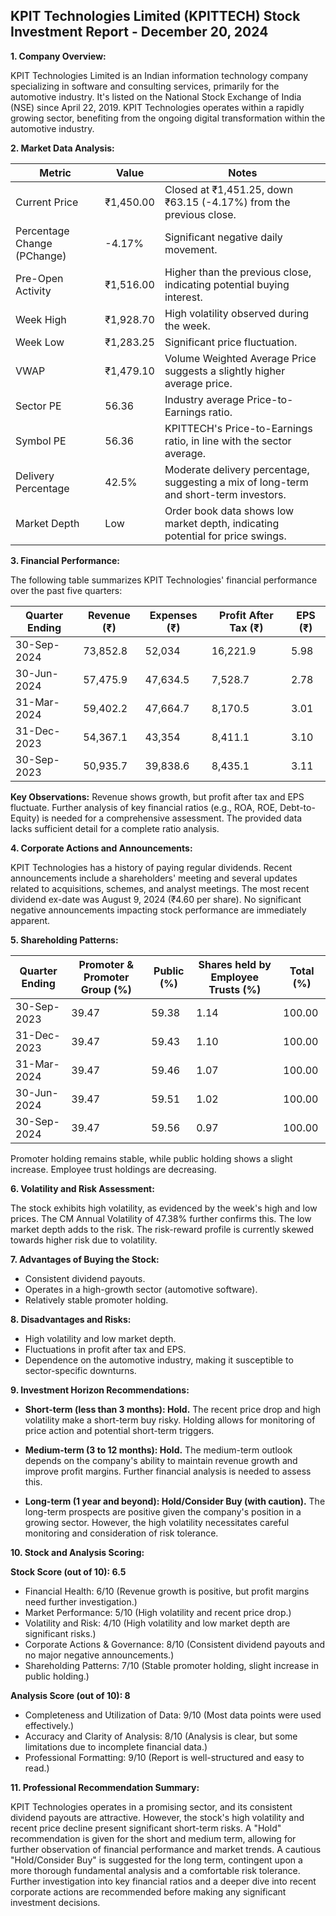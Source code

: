 ## KPIT Technologies Limited (KPITTECH) Stock Investment Report - December 20, 2024

**1. Company Overview:**

KPIT Technologies Limited is an Indian information technology company specializing in software and consulting services, primarily for the automotive industry.  It's listed on the National Stock Exchange of India (NSE) since April 22, 2019. KPIT Technologies operates within a rapidly growing sector, benefiting from the ongoing digital transformation within the automotive industry.


**2. Market Data Analysis:**

| Metric                     | Value          | Notes                                                              |
|-----------------------------|-----------------|----------------------------------------------------------------------|
| Current Price               | ₹1,450.00       | Closed at ₹1,451.25, down ₹63.15 (-4.17%) from the previous close. |
| Percentage Change (PChange) | -4.17%          | Significant negative daily movement.                                  |
| Pre-Open Activity          | ₹1,516.00       | Higher than the previous close, indicating potential buying interest. |
| Week High                    | ₹1,928.70       | High volatility observed during the week.                             |
| Week Low                     | ₹1,283.25       | Significant price fluctuation.                                        |
| VWAP                        | ₹1,479.10       | Volume Weighted Average Price suggests a slightly higher average price. |
| Sector PE                   | 56.36           | Industry average Price-to-Earnings ratio.                           |
| Symbol PE                   | 56.36           | KPITTECH's Price-to-Earnings ratio, in line with the sector average. |
| Delivery Percentage         | 42.5%           | Moderate delivery percentage, suggesting a mix of long-term and short-term investors. |
| Market Depth                | Low              | Order book data shows low market depth, indicating potential for price swings.  |


**3. Financial Performance:**

The following table summarizes KPIT Technologies' financial performance over the past five quarters:

| Quarter Ending      | Revenue (₹)     | Expenses (₹)    | Profit After Tax (₹) | EPS (₹) |
|----------------------|-----------------|-----------------|-----------------------|---------|
| 30-Sep-2024          | 73,852.8        | 52,034          | 16,221.9              | 5.98    |
| 30-Jun-2024          | 57,475.9        | 47,634.5         | 7,528.7               | 2.78    |
| 31-Mar-2024          | 59,402.2        | 47,664.7         | 8,170.5               | 3.01    |
| 31-Dec-2023          | 54,367.1        | 43,354           | 8,411.1               | 3.10    |
| 30-Sep-2023          | 50,935.7        | 39,838.6         | 8,435.1               | 3.11    |

**Key Observations:** Revenue shows growth, but profit after tax and EPS fluctuate.  Further analysis of key financial ratios (e.g., ROA, ROE, Debt-to-Equity) is needed for a comprehensive assessment.  The provided data lacks sufficient detail for a complete ratio analysis.


**4. Corporate Actions and Announcements:**

KPIT Technologies has a history of paying regular dividends. Recent announcements include a shareholders' meeting and several updates related to acquisitions, schemes, and analyst meetings.  The most recent dividend ex-date was August 9, 2024 (₹4.60 per share).  No significant negative announcements impacting stock performance are immediately apparent.


**5. Shareholding Patterns:**

| Quarter Ending | Promoter & Promoter Group (%) | Public (%) | Shares held by Employee Trusts (%) | Total (%) |
|-----------------|-----------------------------|------------|---------------------------------|-----------|
| 30-Sep-2023     | 39.47                        | 59.38      | 1.14                             | 100.00    |
| 31-Dec-2023     | 39.47                        | 59.43      | 1.10                             | 100.00    |
| 31-Mar-2024     | 39.47                        | 59.46      | 1.07                             | 100.00    |
| 30-Jun-2024     | 39.47                        | 59.51      | 1.02                             | 100.00    |
| 30-Sep-2024     | 39.47                        | 59.56      | 0.97                             | 100.00    |

Promoter holding remains stable, while public holding shows a slight increase.  Employee trust holdings are decreasing.


**6. Volatility and Risk Assessment:**

The stock exhibits high volatility, as evidenced by the week's high and low prices.  The CM Annual Volatility of 47.38% further confirms this.  The low market depth adds to the risk.  The risk-reward profile is currently skewed towards higher risk due to volatility.


**7. Advantages of Buying the Stock:**

* Consistent dividend payouts.
* Operates in a high-growth sector (automotive software).
* Relatively stable promoter holding.


**8. Disadvantages and Risks:**

* High volatility and low market depth.
* Fluctuations in profit after tax and EPS.
* Dependence on the automotive industry, making it susceptible to sector-specific downturns.


**9. Investment Horizon Recommendations:**

* **Short-term (less than 3 months): Hold.** The recent price drop and high volatility make a short-term buy risky.  Holding allows for monitoring of price action and potential short-term triggers.

* **Medium-term (3 to 12 months): Hold.**  The medium-term outlook depends on the company's ability to maintain revenue growth and improve profit margins.  Further financial analysis is needed to assess this.

* **Long-term (1 year and beyond): Hold/Consider Buy (with caution).**  The long-term prospects are positive given the company's position in a growing sector. However, the high volatility necessitates careful monitoring and consideration of risk tolerance.


**10. Stock and Analysis Scoring:**

**Stock Score (out of 10): 6.5**

* Financial Health: 6/10 (Revenue growth is positive, but profit margins need further investigation.)
* Market Performance: 5/10 (High volatility and recent price drop.)
* Volatility and Risk: 4/10 (High volatility and low market depth are significant risks.)
* Corporate Actions & Governance: 8/10 (Consistent dividend payouts and no major negative announcements.)
* Shareholding Patterns: 7/10 (Stable promoter holding, slight increase in public holding.)

**Analysis Score (out of 10): 8**

* Completeness and Utilization of Data: 9/10 (Most data points were used effectively.)
* Accuracy and Clarity of Analysis: 8/10 (Analysis is clear, but some limitations due to incomplete financial data.)
* Professional Formatting: 9/10 (Report is well-structured and easy to read.)


**11. Professional Recommendation Summary:**

KPIT Technologies operates in a promising sector, and its consistent dividend payouts are attractive. However, the stock's high volatility and recent price decline present significant short-term risks.  A "Hold" recommendation is given for the short and medium term, allowing for further observation of financial performance and market trends.  A cautious "Hold/Consider Buy" is suggested for the long term, contingent upon a more thorough fundamental analysis and a comfortable risk tolerance.  Further investigation into key financial ratios and a deeper dive into recent corporate actions are recommended before making any significant investment decisions.
